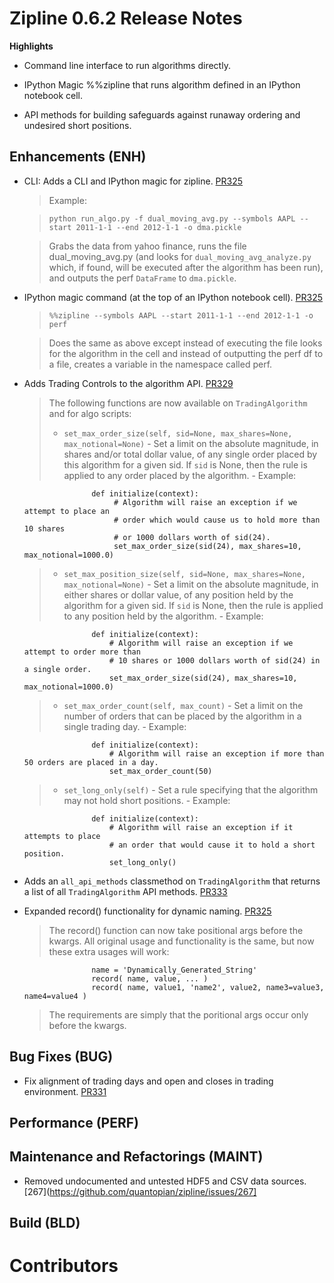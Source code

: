 # Zipline 0.6.2 Release Notes

**Highlights**

* Command line interface to run algorithms directly.

* IPython Magic %%zipline that runs algorithm defined in an IPython
  notebook cell.

* API methods for building safeguards against runaway ordering and undesired
  short positions.


## Enhancements (ENH)

* CLI: Adds a CLI and IPython magic for zipline. [PR325](https://github.com/quantopian/zipline/pull/325)

  > Example:

  > ```
  > python run_algo.py -f dual_moving_avg.py --symbols AAPL --start 2011-1-1 --end 2012-1-1 -o dma.pickle
  > ```

  > Grabs the data from yahoo finance, runs the file
  dual_moving_avg.py (and looks for `dual_moving_avg_analyze.py`
  which, if found, will be executed after the algorithm has been run),
  and outputs the perf `DataFrame` to `dma.pickle`.

* IPython magic command (at the top of an IPython notebook cell). [PR325](https://github.com/quantopian/zipline/pull/325)

   > ```
   > %%zipline --symbols AAPL --start 2011-1-1 --end 2012-1-1 -o perf
   > ```

   > Does the same as above except instead of executing the file looks
   > for the algorithm in the cell and instead of outputting the perf df
   > to a file, creates a variable in the namespace called perf.

* Adds Trading Controls to the algorithm API. [PR329](https://github.com/quantopian/zipline/pull/329)

   > The following functions are now available on ```TradingAlgorithm``` and for algo scripts:
   >   - `set_max_order_size(self, sid=None, max_shares=None, max_notional=None)`
           - Set a limit on the absolute magnitude, in shares and/or total
             dollar value, of any single order placed by this algorithm for a
             given sid. If `sid` is None, then the rule is applied to any order
             placed by the algorithm.
           - Example:

                     def initialize(context):
                          # Algorithm will raise an exception if we attempt to place an
                          # order which would cause us to hold more than 10 shares
                          # or 1000 dollars worth of sid(24).
                          set_max_order_size(sid(24), max_shares=10, max_notional=1000.0)

   >   - `set_max_position_size(self, sid=None, max_shares=None, max_notional=None)`
           - Set a limit on the absolute magnitude, in either shares or dollar
             value, of any position held by the algorithm for a given sid. If `sid`
             is None, then the rule is applied to any position held by the
             algorithm.
           - Example:

                     def initialize(context):
                         # Algorithm will raise an exception if we attempt to order more than
                         # 10 shares or 1000 dollars worth of sid(24) in a single order.
                         set_max_order_size(sid(24), max_shares=10, max_notional=1000.0)

   >   - `set_max_order_count(self, max_count)`
           - Set a limit on the number of orders that can be placed by the
             algorithm in a single trading day.
           - Example:

                     def initialize(context):
                         # Algorithm will raise an exception if more than 50 orders are placed in a day.
                         set_max_order_count(50)

   >   - `set_long_only(self)`
           - Set a rule specifying that the algorithm may not hold short positions.
           - Example:

                     def initialize(context):
                         # Algorithm will raise an exception if it attempts to place
                         # an order that would cause it to hold a short position.
                         set_long_only()

* Adds an `all_api_methods` classmethod on `TradingAlgorithm` that returns a
  list of all `TradingAlgorithm` API methods. [PR333](https://github.com/quantopian/zipline/pull/333)

* Expanded record() functionality for dynamic naming. [PR325](https://github.com/quantopian/zipline/pull/355)

   > The record() function can now take positional args before the kwargs.
   > All original usage and functionality is the same, but now these
   > extra usages will work:
   >

                     name = 'Dynamically_Generated_String'
                     record( name, value, ... )
                     record( name, value1, 'name2', value2, name3=value3, name4=value4 )
                     
   > The requirements are simply that the poritional args occur only before the
   > kwargs.

## Bug Fixes (BUG)

* Fix alignment of trading days and open and closes in trading environment.
  [PR331](https://github.com/quantopian/zipline/pull/331)

## Performance (PERF)

## Maintenance and Refactorings (MAINT)

* Removed undocumented and untested HDF5 and CSV data sources. [267](https://github.com/quantopian/zipline/issues/267]

## Build (BLD)

# Contributors
